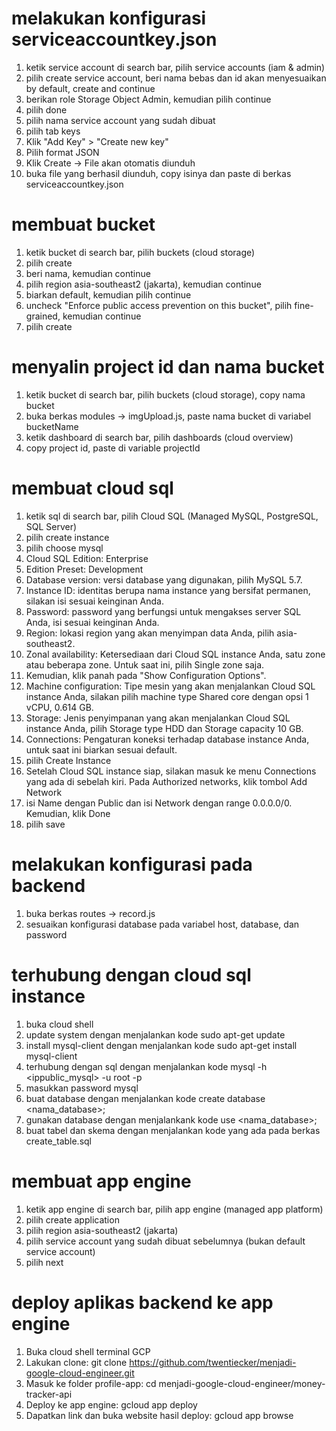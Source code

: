 # melakukan konfigurasi serviceaccountkey.json

1. ketik service account di search bar, pilih service accounts (iam & admin)
2. pilih create service account, beri nama bebas dan id akan menyesuaikan by default, create and continue
3. berikan role Storage Object Admin, kemudian pilih continue
4. pilih done
5. pilih nama service account yang sudah dibuat
6. pilih tab keys
7. Klik "Add Key" > "Create new key"
8. Pilih format JSON
9. Klik Create → File akan otomatis diunduh
10. buka file yang berhasil diunduh, copy isinya dan paste di berkas serviceaccountkey.json

# membuat bucket

1. ketik bucket di search bar, pilih buckets (cloud storage)
2. pilih create
3. beri nama, kemudian continue
4. pilih region asia-southeast2 (jakarta), kemudian continue
5. biarkan default, kemudian pilih continue
6. uncheck "Enforce public access prevention on this bucket", pilih fine-grained, kemudian continue
7. pilih create

# menyalin project id dan nama bucket

1. ketik bucket di search bar, pilih buckets (cloud storage), copy nama bucket
2. buka berkas modules -> imgUpload.js, paste nama bucket di variabel bucketName
3. ketik dashboard di search bar, pilih dashboards (cloud overview)
4. copy project id, paste di variable projectId

# membuat cloud sql

1. ketik sql di search bar, pilih Cloud SQL (Managed MySQL, PostgreSQL, SQL Server)
2. pilih create instance
3. pilih choose mysql
4. Cloud SQL Edition: Enterprise
5. Edition Preset: Development
6. Database version: versi database yang digunakan, pilih MySQL 5.7.
7. Instance ID: identitas berupa nama instance yang bersifat permanen, silakan isi sesuai keinginan Anda.
8. Password: password yang berfungsi untuk mengakses server SQL Anda, isi sesuai keinginan Anda.
9. Region: lokasi region yang akan menyimpan data Anda, pilih asia-southeast2.
10. Zonal availability: Ketersediaan dari Cloud SQL instance Anda, satu zone atau beberapa zone. Untuk saat ini, pilih Single zone saja.
11. Kemudian, klik panah pada "Show Configuration Options".
12. Machine configuration: Tipe mesin yang akan menjalankan Cloud SQL instance Anda, silakan pilih machine type Shared core dengan opsi 1 vCPU, 0.614 GB.
13. Storage: Jenis penyimpanan yang akan menjalankan Cloud SQL instance Anda, pilih Storage type HDD dan Storage capacity 10 GB.
14. Connections: Pengaturan koneksi terhadap database instance Anda, untuk saat ini biarkan sesuai default.
15. pilih Create Instance
16. Setelah Cloud SQL instance siap, silakan masuk ke menu Connections yang ada di sebelah kiri. Pada Authorized networks, klik tombol Add Network
17. isi Name dengan Public dan isi Network dengan range 0.0.0.0/0. Kemudian, klik Done
18. pilih save

# melakukan konfigurasi pada backend

1. buka berkas routes -> record.js
2. sesuaikan konfigurasi database pada variabel host, database, dan password

# terhubung dengan cloud sql instance

1. buka cloud shell
2. update system dengan menjalankan kode sudo apt-get update
3. install mysql-client dengan menjalankan kode sudo apt-get install mysql-client
4. terhubung dengan sql dengan menjalankan kode mysql -h <ippublic_mysql> -u root -p
5. masukkan password mysql
6. buat database dengan menjalankan kode create database <nama_database>;
7. gunakan database dengan menjalankank kode use <nama_database>;
8. buat tabel dan skema dengan menjalankan kode yang ada pada berkas create_table.sql

# membuat app engine

1. ketik app engine di search bar, pilih app engine (managed app platform)
2. pilih create application
3. pilih region asia-southeast2 (jakarta)
4. pilih service account yang sudah dibuat sebelumnya (bukan default service account)
5. pilih next

# deploy aplikas backend ke app engine

1. Buka cloud shell terminal GCP
2. Lakukan clone: git clone https://github.com/twentiecker/menjadi-google-cloud-engineer.git
3. Masuk ke folder profile-app: cd menjadi-google-cloud-engineer/money-tracker-api
4. Deploy ke app engine: gcloud app deploy
5. Dapatkan link dan buka website hasil deploy: gcloud app browse
